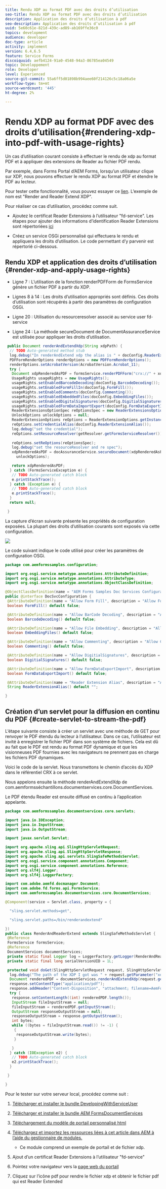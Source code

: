 ```yaml
---
title: Rendu XDP au format PDF avec des droits d’utilisation
seo-title: Rendu XDP au format PDF avec des droits d’utilisation
description: Application des droits d’utilisation à pdf
seo-description: Application des droits d’utilisation à pdf
uuid: 5e60c61e-821d-439c-ad89-ab169ffe36c0
topics: development
audience: developer
doc-type: article
activity: implement
version: 6.4,6.5
feature: Service Forms
discoiquuid: aefb4124-91a0-4548-94a3-86785ea04549
topic: Développement
role: Developer
level: Experienced
source-git-commit: 55a6ff5d01898b994aee60f214126c5c18a06a5e
workflow-type: tm+mt
source-wordcount: '445'
ht-degree: 2%

---
```



# Rendu XDP au format PDF avec des droits d’utilisation{#rendering-xdp-into-pdf-with-usage-rights}

Un cas d’utilisation courant consiste à effectuer le rendu de xdp au format PDF et à appliquer des extensions de Reader au fichier PDF rendu.

Par exemple, dans Forms Portal d’AEM Forms, lorsqu’un utilisateur clique sur XDP, nous pouvons effectuer le rendu XDP au format PDF et étendre le PDF au lecteur.

Pour tester cette fonctionnalité, vous pouvez essayer ce [lien](https://forms.enablementadobe.com/content/samples/samples.html?query=0#collapse2). L’exemple de nom est &quot;Render and Reader Extend XDP&quot;.

Pour réaliser ce cas d’utilisation, procédez comme suit.

* Ajoutez le certificat Reader Extensions à l’utilisateur &quot;fd-service&quot;. Les étapes pour ajouter des informations d’identification Reader Extensions sont répertoriées [ici](https://experienceleague.adobe.com/docs/experience-manager-65/forms/install-aem-forms/osgi-installation/install-configure-document-services.html?lang=fr)

* Créez un service OSGi personnalisé qui effectuera le rendu et appliquera les droits d’utilisation. Le code permettant d’y parvenir est répertorié ci-dessous.

## Rendu XDP et application des droits d’utilisation {#render-xdp-and-apply-usage-rights}

* Ligne 7 : L’utilisation de la fonction renderPDFForm de FormsService génère un fichier PDF à partir du XDP.

* Lignes 8 à 14 : Les droits d’utilisation appropriés sont définis. Ces droits d’utilisation sont récupérés à partir des paramètres de configuration OSGi.

* Ligne 20 : Utilisation du resourceresolver associé au service user fd-service

* Ligne 24 : La méthode secureDocument de DocumentAssuranceService est utilisée pour appliquer les droits d’utilisation.

```java
 public Document renderAndExtendXdp(String xdpPath) {
  // TODO Auto-generated method stub
  log.debug("In renderAndExtend xdp the alias is " + docConfig.ReaderExtensionAlias());
  PDFFormRenderOptions renderOptions = new PDFFormRenderOptions();
  renderOptions.setAcrobatVersion(AcrobatVersion.Acrobat_11);
  try {
   Document xdpRenderedAsPDF = formsService.renderPDFForm("crx://" + xdpPath, null, renderOptions);
   UsageRights usageRights = new UsageRights();
   usageRights.setEnabledBarcodeDecoding(docConfig.BarcodeDecoding());
   usageRights.setEnabledFormFillIn(docConfig.FormFill());
   usageRights.setEnabledComments(docConfig.Commenting());
   usageRights.setEnabledEmbeddedFiles(docConfig.EmbeddingFiles());
   usageRights.setEnabledDigitalSignatures(docConfig.DigitialSignatures());
   usageRights.setEnabledFormDataImportExport(docConfig.FormDataExportImport());
   ReaderExtensionsOptionSpec reOptionsSpec = new ReaderExtensionsOptionSpec(usageRights, "Sample ARES");
   UnlockOptions unlockOptions = null;
   ReaderExtensionOptions reOptions = ReaderExtensionOptions.getInstance();
   reOptions.setCredentialAlias(docConfig.ReaderExtensionAlias());
   log.debug("set the credential");
   reOptions.setResourceResolver(getResolver.getFormsServiceResolver());
   
   reOptions.setReOptions(reOptionsSpec);
   log.debug("set the resourceResolver and re spec");
   xdpRenderedAsPDF = docAssuranceService.secureDocument(xdpRenderedAsPDF, null, null, reOptions,
     unlockOptions);

   return xdpRenderedAsPDF;
  } catch (FormsServiceException e) {
   // TODO Auto-generated catch block
   e.printStackTrace();
  } catch (Exception e) {
   // TODO Auto-generated catch block
   e.printStackTrace();
  }
  return null;

 }
```

La capture d’écran suivante présente les propriétés de configuration exposées. La plupart des droits d’utilisation courants sont exposés via cette configuration.

![](assets/configurationproperties.gif)

Le code suivant indique le code utilisé pour créer les paramètres de configuration OSGi.

```java
package com.aemformssamples.configuration;

import org.osgi.service.metatype.annotations.AttributeDefinition;
import org.osgi.service.metatype.annotations.AttributeType;
import org.osgi.service.metatype.annotations.ObjectClassDefinition;

@ObjectClassDefinition(name = "AEM Forms Samples Doc Services Configuration", description = "AEM Forms Samples Doc Services Configuration")
public @interface DocSvcConfiguration {
 @AttributeDefinition(name = "Allow Form Fill", description = "Allow Form Fill", type = AttributeType.BOOLEAN)
 boolean FormFill() default false;

 @AttributeDefinition(name = "Allow BarCode Decoding", description = "Allow BarCode Decoding", type = AttributeType.BOOLEAN)
 boolean BarcodeDecoding() default false;

 @AttributeDefinition(name = "Allow File Embedding", description = "Allow File Embedding", type = AttributeType.BOOLEAN)
 boolean EmbeddingFiles() default false;

 @AttributeDefinition(name = "Allow Commenting", description = "Allow Commenting", type = AttributeType.BOOLEAN)
 boolean Commenting() default false;

 @AttributeDefinition(name = "Allow DigitialSignatures", description = "Allow File DigitialSignatures", type = AttributeType.BOOLEAN)
 boolean DigitialSignatures() default false;

 @AttributeDefinition(name = "Allow FormDataExportImport", description = "Allow FormDataExportImport", type = AttributeType.BOOLEAN)
 boolean FormDataExportImport() default false;

 @AttributeDefinition(name = "Reader Extension Alias", description = "Alias of your Reader Extension")
 String ReaderExtensionAlias() default "";

}
```

## Création d’un servlet pour la diffusion en continu du PDF {#create-servlet-to-stream-the-pdf}

L’étape suivante consiste à créer un servlet avec une méthode de GET pour renvoyer le PDF étendu du lecteur à l’utilisateur. Dans ce cas, l’utilisateur est invité à enregistrer le fichier PDF dans son système de fichiers. Cela est dû au fait que le PDF est rendu au format PDF dynamique et que les visionneuses PDF fournies avec les navigateurs ne prennent pas en charge les fichiers PDF dynamiques.

Voici le code de la servlet. Nous transmettons le chemin d’accès du XDP dans le référentiel CRX à ce servlet.

Nous appelons ensuite la méthode renderAndExtendXdp de com.aemformsséchantillons.documentservices.core.DocumentServices.

Le PDF étendu Reader est ensuite diffusé en continu à l’application appelante.

```java
package com.aemformssamples.documentservices.core.servlets;

import java.io.IOException;
import java.io.InputStream;
import java.io.OutputStream;

import javax.servlet.Servlet;

import org.apache.sling.api.SlingHttpServletRequest;
import org.apache.sling.api.SlingHttpServletResponse;
import org.apache.sling.api.servlets.SlingSafeMethodsServlet;
import org.osgi.service.component.annotations.Component;
import org.osgi.service.component.annotations.Reference;
import org.slf4j.Logger;
import org.slf4j.LoggerFactory;

import com.adobe.aemfd.docmanager.Document;
import com.adobe.fd.forms.api.FormsService;
import com.aemformssamples.documentservices.core.DocumentServices;

@Component(service = Servlet.class, property = {

  "sling.servlet.methods=get",

  "sling.servlet.paths=/bin/renderandextend"

})
public class RenderAndReaderExtend extends SlingSafeMethodsServlet {
 @Reference
 FormsService formsService;
 @Reference
 DocumentServices documentServices;
 private static final Logger log = LoggerFactory.getLogger(RenderAndReaderExtend.class);
 private static final long serialVersionUID = 1L;

 protected void doGet(SlingHttpServletRequest request, SlingHttpServletResponse response) {
  log.debug("The path of the XDP I got was " + request.getParameter("xdpPath"));
  Document renderedPDF = documentServices.renderAndExtendXdp(request.getParameter("xdpPath"));
  response.setContentType("application/pdf");
  response.addHeader("Content-Disposition", "attachment; filename=AemFormsRocks.pdf");
  try {
   response.setContentLength((int) renderedPDF.length());
   InputStream fileInputStream = null;
   fileInputStream = renderedPDF.getInputStream();
   OutputStream responseOutputStream = null;
   responseOutputStream = response.getOutputStream();
   int bytes;
   while ((bytes = fileInputStream.read()) != -1) {
    {
     responseOutputStream.write(bytes);
    }

   }
  } catch (IOException e2) {
   // TODO Auto-generated catch block
   e2.printStackTrace();
  }

 }

}
```

Pour le tester sur votre serveur local, procédez comme suit :
1. [Télécharger et installer le bundle DevelopingWithServiceUser](/help/forms/assets/common-osgi-bundles/DevelopingWithServiceUser.jar)
1. [Télécharger et installer le bundle AEM FormsDocumentServices](/help/forms/assets/common-osgi-bundles/AEMFormsDocumentServices.core-1.0-SNAPSHOT.jar)

1. [Téléchargement du modèle de portail personnalisé html](assets/render-and-extend-template.zip)
1. [Téléchargez et importez les ressources liées à cet article dans AEM à l’aide du gestionnaire de modules.](assets/renderandextendxdp.zip)
   * Ce module comprend un exemple de portail et de fichier xdp.
1. Ajout d’un certificat Reader Extensions à l’utilisateur &quot;fd-service&quot;
1. Pointez votre navigateur vers la [page web du portail](http://localhost:4502/content/AemForms/ReaderExtensionsXdp.html)
1. Cliquez sur l’icône pdf pour rendre le fichier xdp et obtenir le fichier pdf qui est Reader Extended



